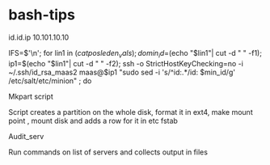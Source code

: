 # bash-tips

id.id.ip 10.101.10.10


IFS=$'\n'; for lin1 in $(cat posleden_vals); do min_id=$(echo "$lin1"| cut -d " " -f1); ip1=$(echo "$lin1"| cut -d " " -f2);  ssh -o StrictHostKeyChecking=no -i ~/.ssh/id_rsa_maas2 maas@$ip1 "sudo sed -i 's/^id\:.*/id\: $min_id/g' /etc/salt/etc/minion" ; do




Mkpart script

Script creates a partition on  the whole disk, format it in ext4, make mount point , mount disk and adds a row for it in etc fstab


Audit_serv

Run commands on list of servers and collects output in files


